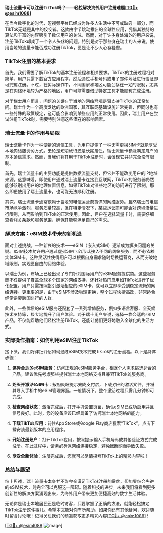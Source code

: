 **瑞士流量卡可以注册TikTok吗？——轻松解决海外用户注册难题[[TG💪+ @esim1088](https://t.me/s/esim1088)]**

在当今数字化的时代，短视频平台已经成为许多人生活中不可或缺的一部分，而TikTok无疑是其中的佼佼者。这款由字节跳动推出的全球性应用，凭借其独特的算法和丰富的内容吸引了数亿用户的关注。然而，对于许多身处海外的用户来说，注册TikTok却成了一个令人头疼的问题。特别是对于那些身在瑞士的人来说，使用当地的流量卡能否成功注册TikTok，更是让不少人心存疑虑。

### TikTok注册的基本要求

首先，我们需要了解TikTok的基本注册流程和相关要求。TikTok的注册过程相对简单，用户只需下载官方应用程序，然后通过手机号码或电子邮件地址进行验证即可完成注册。不过，在实际操作中，不同国家和地区可能会存在一定的限制，尤其是在网络环境较为严格的地区，用户可能需要借助特定工具才能顺利完成注册。

对于瑞士用户而言，问题的关键在于当地的网络环境是否支持TikTok的正常访问。瑞士作为一个高度发达的欧洲国家，其互联网基础设施非常完善，但同时也有一些特殊的政策规定，这可能会影响到某些应用的正常使用。因此，瑞士用户在尝试注册TikTok时，需要特别注意这些潜在的影响因素。

### 瑞士流量卡的作用与局限

瑞士流量卡作为一种便捷的通信工具，为用户提供了一种无需更换SIM卡就能享受本地网络服务的方式。无论是短期旅行还是长期居住，瑞士流量卡都能满足用户的基本通信需求。然而，当我们将其用于TikTok注册时，会发现它并非完全没有限制。

首先，瑞士流量卡的主要功能是提供数据流量支持，但它并不能改变用户的IP地址来源。这意味着，即使用户通过瑞士流量卡连接到互联网，TikTok的服务器仍然能够识别出用户的地理位置信息。如果TikTok对某些地区的访问进行了限制，那么即便使用了瑞士流量卡，也可能无法顺利注册。

其次，瑞士流量卡通常依赖于当地的电信运营商提供的网络服务。虽然瑞士的电信市场竞争激烈，服务质量较高，但在特定情况下，某些运营商可能会对跨境流量进行限制，从而影响到TikTok的正常使用。因此，用户在选择流量卡时，需要仔细查看相关条款和服务范围，确保其能够满足自己的需求。

### 解决方案：eSIM技术带来的新机遇

面对上述挑战，一种新兴的技术——eSIM（嵌入式SIM）逐渐成为解决问题的关键。eSIM技术允许用户通过虚拟SIM卡的形式接入不同的网络服务，而不必依赖实体SIM卡。这种灵活性使得用户可以根据自身需求随时切换运营商，从而突破地域限制，实现更自由的网络体验。

以瑞士为例，市场上已经出现了专门针对国际用户的eSIM服务提供商。这些服务商不仅提供了覆盖全球多个国家的网络支持，还针对热门应用如TikTok进行了优化配置。用户只需按照指引激活相应的eSIM卡，就可以立即享受到稳定流畅的网络连接。更重要的是，由于eSIM不涉及物理更换，整个过程快捷高效，非常适合经常需要跨国出行的人群。

此外，一些优质的eSIM服务还配套了一系列增值服务，例如多语言客服、全天候技术支持等，极大地提升了用户体验。对于瑞士用户来说，选择一款合适的eSIM产品，不仅能帮助他们轻松注册TikTok，还能让他们更好地融入全球化的生活方式。

### 实际操作指南：如何利用eSIM注册TikTok

接下来，我们将详细介绍如何通过eSIM技术完成TikTok的注册流程。以下是具体步骤：

1. **选择合适的eSIM服务**：访问正规的eSIM服务平台，根据个人需求挑选适合的产品。建议优先考虑那些提供瑞士本地网络支持且兼容TikTok的服务商。
   
2. **购买并激活eSIM卡**：按照网站提示完成支付后，下载对应的激活文件，并将其导入手机中的eSIM管理界面。一般情况下，整个激活过程只需几分钟即可完成。

3. **检查网络状态**：激活完成后，打开手机设置页面，确认eSIM已成功启用并且信号良好。此时，您的设备应该已经具备了访问瑞士本地网络的能力。

4. **下载TikTok应用**：前往App Store或Google Play商店搜索“TikTok”，点击下载安装最新版本的应用程序。

5. **开始注册账户**：打开TikTok应用，按照提示输入手机号码或其他验证方式完成注册。在此过程中，请务必确保网络连接稳定，避免因断网而导致失败。

6. **享受全新体验**：注册完成后，您就可以尽情探索TikTok上的精彩内容啦！

### 总结与展望

综上所述，瑞士流量卡本身并不能完全满足TikTok注册的需求，但如果结合先进的eSIM技术，则完全可以克服这一障碍。随着科技的进步，未来我们将看到更多创新性的解决方案涌现出来，为海外用户带来更加便捷高效的数字生活体验。

无论你是瑞士本地居民还是临时访客，只要掌握了正确的方法，就能轻松搞定TikTok注册这件事儿。希望本文能对你有所帮助，如果你还有其他疑问，欢迎随时留言讨论哦！记得关注我们的频道获取更多精彩内容[[TG💪+ @esim1088](https://t.me/s/esim1088)]！

[[TG💪+ @esim1088](https://t.me/s/esim1088) ![Image](https://i.postimg.cc/4NQfJmqS/Snipaste-2025-05-13-00-14-12.png)]